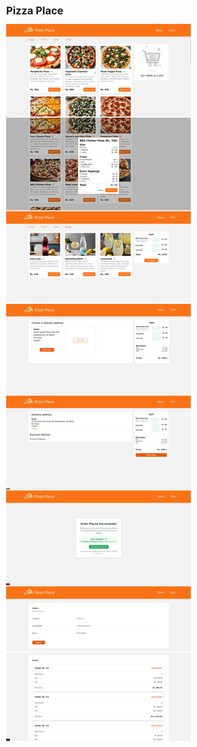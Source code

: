 # Pizza Place
<img src="ss/2024-09-05_20-48.png" />
<img src="ss/2024-09-05_20-49.png" />
<img src="ss/2024-09-05_20-49_1.png" />
<img src="ss/2024-09-05_20-50.png" />
<img src="ss/2024-09-05_20-50_1.png" />
<img src="ss/2024-09-05_20-50_2.png" />
<img src="ss/2024-09-05_20-52.png" />
<img src="ss/2024-09-05_20-52_1.png" />